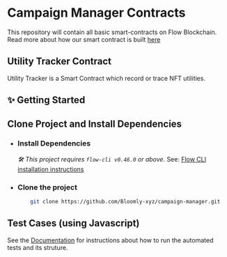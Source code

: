 # Campaign Manager Contracts
This repository will contain all basic smart-contracts on Flow Blockchain. Read more about how our smart contract is built [here](docs/Utility_Tracker.md)

## Utility Tracker Contract

Utility Tracker is a Smart Contract which record or trace NFT utilities.


## ✨ Getting Started

## Clone Project and Install Dependencies

- ### Install Dependencies

  _🛠 This project requires `flow-cli v0.46.0` or above._ See: [Flow CLI installation instructions](https://docs.onflow.org/flow-cli)

- ### Clone the project

  ```sh
      git clone https://github.com/Bloomly-xyz/campaign-manager.git
  ```


## Test Cases (using Javascript)

See the [Documentation](tests/js/README.md) for instructions about how to run the automated tests and its struture.
